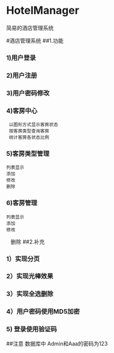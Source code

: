 # HotelManager
简易的酒店管理系统

#酒店管理系统
##1.功能
### 1)用户登录
### 2)用户注册
### 3)用户密码修改
### 4)客房中心
     以图形方式显示客房状态
     按客房类型查询客房
     统计客房各状态比例
### 5)客房类型管理
    列表显示
    添加
    修改
    删除
### 6)客房管理
    列表显示
    添加
    修改
    删除
##2.补充
### 1）实现分页
### 2）实现光棒效果
###  3）实现全选删除
### 4）用户密码使用MD5加密
###   5) 登录使用验证码
 
##注意
  数据库中 Admin和Aaa的密码为123
  

